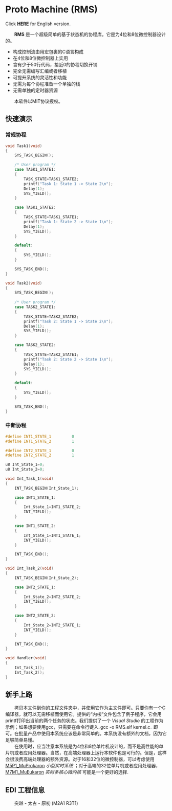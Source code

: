 # Proto Machine (RMS)

Click **[HERE](README.md)** for English version.

&emsp;&emsp;**RMS** 是一个超级简单的基于状态机的协程库。它是为4位和8位微控制器设计的。
- 构成控制流由用宏包裹的C语言构成
- 在4位和8位微控制器上实用
- 含有少于50行代码，接近0的协程切换开销
- 完全无需编写汇编或者移植
- 可提升系统的灵活性和功能
- 无需为每个协程准备一个单独的栈
- 无需单独的定时器资源

&emsp;&emsp;本软件以MIT协议授权。

## 快速演示
### 常规协程
```C
void Task1(void)
{
    SYS_TASK_BEGIN();

    /* User program */
    case TASK1_STATE1:
    {
        TASK_STATE=TASK1_STATE2;
        printf("Task 1: State 1 -> State 2\n");
        Delay(1);
        SYS_YIELD();
    }

    case TASK1_STATE2:
    {
        TASK_STATE=TASK1_STATE1;
        printf("Task 1: State 2 -> State 1\n");
        Delay(1);
        SYS_YIELD();
    }

    default:
    {
        SYS_YIELD();
    }

    SYS_TASK_END();
}

void Task2(void)
{
    SYS_TASK_BEGIN();
    
    /* User program */
    case TASK2_STATE1:
    {
        TASK_STATE=TASK2_STATE2;
        printf("Task 2: State 1 -> State 2\n");
        Delay(1);
        SYS_YIELD();
    }

    case TASK2_STATE2:
    {
        TASK_STATE=TASK2_STATE1;
        printf("Task 2: State 2 -> State 1\n");
        Delay(1);
        SYS_YIELD();
    }

    default:
    {
        SYS_YIELD();
    }

    SYS_TASK_END();
}
```

### 中断协程
```C
#define INT1_STATE_1         0
#define INT1_STATE_2         1

#define INT2_STATE_1         0
#define INT2_STATE_2         1

u8 Int_State_1=0;
u8 Int_State_2=0;

void Int_Task_1(void)
{
    INT_TASK_BEGIN(Int_State_1);

    case INT1_STATE_1:
    {
        Int_State_1=INT1_STATE_2;
        INT_YIELD();
    }

    case INT1_STATE_2:
    {
        Int_State_1=INT1_STATE_1;
        INT_YIELD();
    }

    INT_TASK_END();
}

void Int_Task_2(void)
{
    INT_TASK_BEGIN(Int_State_2);

    case INT2_STATE_1:
    {
        Int_State_2=INT2_STATE_2;
        INT_YIELD();
    }

    case INT2_STATE_2:
    {
        Int_State_2=INT2_STATE_1;
        INT_YIELD();
    }

    INT_TASK_END();
}

void Handler(void)
{
    Int_Task_1();
    Int_Task_2();
}
```

## 新手上路

&emsp;&emsp;拷贝本文件到你的工程文件夹中，并使用它作为主文件即可。只要你有一个C编译器，就可以无需移植而使用它。提供的“内核”文件包含了例子程序，它会用printf打印出当前的两个任务的状态。我们提供了一个 _Visual Studio_ 的工程作为示例；如果想要使用gcc，只需要在命令行键入_gcc -o RMS.elf kernel.c_ 即可。在批量产品中使用本系统应该是非常简单的。本系统没有额外的文档，因为它足够简单易懂。  
&emsp;&emsp;在使用时，应当注意本系统是为4位和8位单片机设计的，而不是高性能的单片机或者应用处理器。当然，在高端处理器上运行本软件也是可行的。但是，这样会很浪费高端处理器的额外资源。对于16和32位的微控制器，可以考虑使用 [M5P1_MuProkaron](https://github.com/EDI-Systems/M5P1_MuProkaron) _小型实时系统_ ；对于高端的32位单片机或者应用处理器， [M7M1_MuEukaron](https://github.com/EDI-Systems/M7M1_MuEukaron) _实时多核心微内核_ 可能是一个更好的选择.

## EDI 工程信息
&emsp;&emsp;突越 - 太古 - 原初 (M2A1 R3T1)
